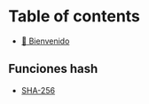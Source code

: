 # Table of contents

* [👋 Bienvenido](README.md)

## Funciones hash

* [SHA-256](funciones-hash/sha-256.md)
